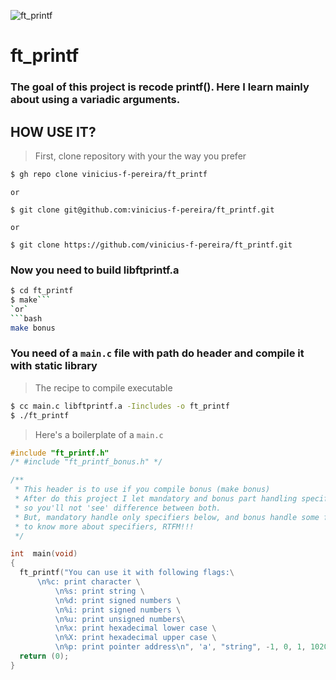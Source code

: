 ![ft_printf](../../../42-project-badges/blob/main/covers/cover-ft_printf-bonus.png)
# ft_printf

### The goal of this project is recode printf(). Here I learn mainly about using a variadic arguments.

## HOW USE IT?
> First, clone repository with your the way you prefer
```bash
$ gh repo clone vinicius-f-pereira/ft_printf
```
`or`
```
$ git clone git@github.com:vinicius-f-pereira/ft_printf.git
```
`or`
```
$ git clone https://github.com/vinicius-f-pereira/ft_printf.git
```
### Now you need to build libftprintf.a
```bash
$ cd ft_printf
$ make```
`or`
```bash
make bonus
```

### You need of a `main.c` file with path do header and compile it with static library
> The recipe to compile executable
```bash
$ cc main.c libftprintf.a -Iincludes -o ft_printf
$ ./ft_printf
```

> Here's a boilerplate of a `main.c`
```c
#include "ft_printf.h"
/* #include "ft_printf_bonus.h" */

/**
 * This header is to use if you compile bonus (make bonus)
 * After do this project I let mandatory and bonus part handling specifiers and flags
 * so you'll not 'see' difference between both.
 * But, mandatory handle only specifiers below, and bonus handle some flags too.
 * to know more about specifiers, RTFM!!!
 */

int  main(void)
{
  ft_printf("You can use it with following flags:\
      \n%c: print character \
		  \n%s: print string \
		  \n%d: print signed numbers \
		  \n%i: print signed numbers \
		  \n%u: print unsigned numbers\
		  \n%x: print hexadecimal lower case \
		  \n%X: print hexadecimal upper case \
		  \n%p: print pointer address\n", 'a', "string", -1, 0, 1, 1020, 2030, "address");
  return (0); 
}
```
